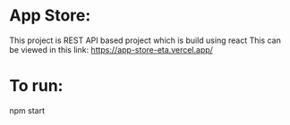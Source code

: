 # App Store:
This project is REST API based project which is build using react 
This can be viewed in this link:  https://app-store-eta.vercel.app/
# To run:
npm start
